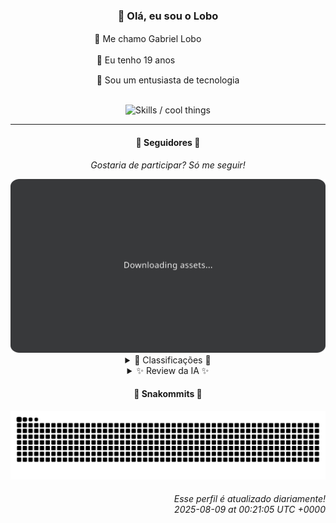 <div align="center">
  <h3>👋 Olá, eu sou o Lobo</h3>
  
  <p>🐺 Me chamo Gabriel Loboㅤㅤㅤㅤㅤ</p>
  <p>🧔 Eu tenho 19 anosㅤㅤㅤㅤㅤㅤㅤㅤ</p>
  <p>🧠 Sou um entusiasta de tecnologia</p>

  <br/>

  <img width="600" alt="Skills / cool things" src="https://skills-icons.vercel.app/api/icons?i=python,md,html,css,js,github,git,vscode,linux,node,ts,sass,react,vite,vercel,lottie,ionic,capacitor,zustand,framer,firebase,arduino,godot,tailwind,shadcnui,lucide,zorinos,pnpm,reactnative&perline=14" />
</div>

<hr />

<div align="center">
    <h4>👤 Seguidores 👤</h4>
    <p><i>Gostaria de participar? Só me seguir!</i></p>
    <img width="600" src=".github/assets/cards/top3.svg" alt="Top 3 followers contributors (monthly)" />
    <details>
    <summary>🏅 Classificações 🏅</summary>
    <br/>
    <table>
        <thead>
            <tr align="center">
                <th>Posição</th>
                <th>Seguidor</th>
                <th>Contribuições</th>
            </tr>
        </thead>
        <tbody>
            <tr align="center">
                <td>1°</td>
                <td><a href="https://github.com/EvertonMJunior">Everton Marcelino Jr.</a></td>
                <td>114 ctr.</td>
            </tr>
            <tr align="center">
                <td>2°</td>
                <td><a href="https://github.com/danko-nobre">Danilo Nobre</a></td>
                <td>96 ctr.</td>
            </tr>
            <tr align="center">
                <td>3°</td>
                <td><a href="https://github.com/RafaZeero">Rafael Lima de Morais</a></td>
                <td>62 ctr.</td>
            </tr>
            <tr align="center">
                <td>4°</td>
                <td><a href="https://github.com/DeividSouSan">Deivid Souza Santana</a></td>
                <td>36 ctr.</td>
            </tr>
            <tr align="center">
                <td>5°</td>
                <td><a href="https://github.com/GabrielCS08">Gabriel Carvalho</a></td>
                <td>29 ctr.</td>
            </tr>
            <tr align="center">
                <td>6°</td>
                <td><a href="https://github.com/wTechnoo">Cézar</a></td>
                <td>22 ctr.</td>
            </tr>
            <tr align="center">
                <td>7°</td>
                <td><a href="https://github.com/TopTrenDev">TopTrenDev</a></td>
                <td>21 ctr.</td>
            </tr>
            <tr align="center">
                <td>8°</td>
                <td><a href="https://github.com/joao-nery">João Nery</a></td>
                <td>19 ctr.</td>
            </tr>
            <tr align="center">
                <td>9°</td>
                <td><a href="https://github.com/filipedeschamps">Filipe Deschamps</a></td>
                <td>14 ctr.</td>
            </tr>
            <tr align="center">
                <td>10°</td>
                <td><a href="https://github.com/felipegueller">Felipe Gueller</a></td>
                <td>10 ctr.</td>
            </tr>
        </tbody>
    </table>
    </details>
    <details>
    <summary>✨ Review da IA ✨</summary>
    <br/>
    <div align="justify"><p><b>Everton Marcelino Jr.</b>, com 114 contribuições, você lidera o ranking, mas não se anime muito.  Afinal, estar no topo de um grupo que idolatra o Lobo não é exatamente uma medalha de honra ao mérito.  Continue assim, quem sabe um dia você consegue impressionar alguém além de nós.  Ah, e parabéns por contribuir no TypeORM, um projeto com mais de 35 mil estrelas.  Impressionante... para quem se impressiona fácil.</p>
<p><b>Danilo Nobre</b>, suas 96 contribuições são... interessantes.  Um toque de full-stack, uma pitada de game dev, e um quê de 3D Enthusiast.  Imagino que seus projetos sejam tão ecléticos quanto seu currículo.  Só não entendi o moodle-profilefield_cpf.  Sério, um campo de CPF para Moodle?  Isso soa tão divertido quanto uma declaração de imposto de renda.</p>
<p><b>Rafael Lima de Morais</b>, com 62 contribuições, você está quase lá.  Quase lá para quê?  Boa pergunta.  Seus projetos em Go, Typescript e Rust até impressionam, mas seu repositório "desires" para gerenciar wishlists?  Espero que pelo menos seus desejos sejam mais ambiciosos que o número de estrelas nos seus repositórios.  E "lazydocker"?  Sério, preguiça ao ponto de automatizar a preguiça.  Inovador.</p>
<p><b>Deivid Souza Santana</b>, 36 contribuições e um futuro brilhante... talvez.  "Taskmaster" com Flask, "TudoGostoso" para receitas... Parece que você está tentando agradar a todos.  Só não se esqueça de agradar a si mesmo, ou vai acabar cozinhando tarefas para os outros enquanto sua própria vida esfria.  E Clean-Arch-CS?  Espero que esteja mais limpo que seu histórico de commits.</p>
<p><b>Gabriel Carvalho</b>, 29 contribuições.  "content_sumarizer" e "data_structures".  Que original!  Parece que alguém está tentando otimizar o próprio cérebro.  Boa sorte com isso, você vai precisar.  Ainda bem que criou esses repositórios essa semana, assim podemos fingir que você fez algo relevante recentemente.</p>
<p><b>Cézar</b>, 22 contribuições.  Um .NET Developer sem repositórios recentes?  Sério?  Isso é o equivalente a um chef de cozinha sem panelas.  Espero que pelo menos você esteja usando esse tempo para aprender algo útil, como fazer café.  Porque programar, pelo visto, não está nos seus planos.</p>
<p><b>TopTrenDev</b>, com 21 contribuições, você se diz especialista em Blockchain, Solana, Bitcoin, Ethereum, Smart contracts, dApps, DeFi & NFTs.  Ufa, quase fiquei sem ar só de ler.  Mas me diga, quantas dessas buzzwords realmente se traduzem em algo concreto?  E "YourControls"?  Controlar voos online com outras pessoas?  Parece divertido... para quem não tem nada melhor para fazer.</p>
<p><b>João Nery</b>, 19 contribuições e uma calculadora em JavaScript.  Que ousadia!  E um Jogo da Velha?  Você está realmente desafiando os limites da inovação.  Só não se esqueça de que, enquanto você brinca com HTML e CSS, o mundo está construindo foguetes e inteligência artificial.  Mas ei, pelo menos seu site da AT Softwares está... online.</p>
<p><b>Filipe Deschamps</b>, 14 contribuições.  "Quer se sentir competente em programação? Confira isso: https://curso.dev".  Ah, o bom e velho autopromoção.  Mas falando sério, um algoritmo de fogo do DOOM?  Isso é tão anos 90 quanto Tamagotchi.  E "tabnews.com.br"?  Conteúdos para quem trabalha com programação e tecnologia?  Que altruísta.  Só não se esqueça de contribuir mais e divulgar menos.</p>
<p><b>Felipe Gueller</b>, com apenas 10 contribuições, você está quase conseguindo a proeza de não fazer nada.  "Componentes HTML diversos"?  Sério, você está guardando componentes HTML como se fossem relíquias?  Espero que pelo menos eles sejam responsivos, porque sua taxa de contribuição definitivamente não é.</p>
<p><b>giverplay</b>, 8 contribuições.  "Implementação do TabNews"?  Que originalidade!  E uma "Antena" em Typescript?  Você está realmente antenado nas últimas tendências... de 2024.  Com essa taxa de contribuição, logo logo você vai precisar de um currículo novo.  Quem sabe em 2026 você não nos surpreende com... mais do mesmo?</p>
</div>
    </details>
</div>

<div align="center">
  <h4>🐍 Snakommits 🐍</h4>
    <picture>
      <source media="(prefers-color-scheme: dark)" srcset="https://raw.githubusercontent.com/Lobooooooo14/Lobooooooo14/snake-output/snake-dark.svg">
      <source media="(prefers-color-scheme: light)" srcset="https://raw.githubusercontent.com/Lobooooooo14/Lobooooooo14/snake-output/snake-light.svg">
      <img alt="github contribution grid snake animation" src="https://raw.githubusercontent.com/Lobooooooo14/Lobooooooo14/snake-output/snake-light.svg">
    </picture>
</div>

<h6 align="right">
  Esse perfil é atualizado diariamente!<br/> <i>2025-08-09 at 00:21:05 UTC +0000</i>
<h6>